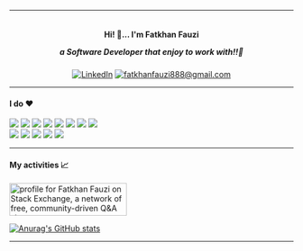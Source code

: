 <hr>

<p align="right">
  <a target="_blank" rel="noopener noreferrer" href="https://camo.githubusercontent.com/bb1c4c2bafa92f953f8a7db1fdf1a23b33ec31005476cd4f00b321461ae5f5a0/68747470733a2f2f6b6f6d617265762e636f6d2f67687076632f3f757365726e616d653d6661746b68616e6661757a6926636f6c6f723d79656c6c6f77677265656e267374796c653d666c61742d737175617265"><img src="https://camo.githubusercontent.com/bb1c4c2bafa92f953f8a7db1fdf1a23b33ec31005476cd4f00b321461ae5f5a0/68747470733a2f2f6b6f6d617265762e636f6d2f67687076632f3f757365726e616d653d6661746b68616e6661757a6926636f6c6f723d79656c6c6f77677265656e267374796c653d666c61742d737175617265" alt="" data-canonical-src="https://komarev.com/ghpvc/?username=fatkhanfauzi&amp;color=yellowgreen&amp;style=flat-square" style="max-width: 100%;"></a>
</p>

<h4 align="center">Hi! 👋... I'm Fatkhan Fauzi<p><i>a Software Developer that enjoy to work with!!🙂</i></p></h1>
<h5 align="center"></h1>
<p align="center">
  <a href="https://www.linkedin.com/in/fatkhanfauzi/"><img src="https://camo.githubusercontent.com/a80d00f23720d0bc9f55481cfcd77ab79e141606829cf16ec43f8cacc7741e46/68747470733a2f2f696d672e736869656c64732e696f2f62616467652f4c696e6b6564496e2d3030373742353f7374796c653d666f722d7468652d6261646765266c6f676f3d6c696e6b6564696e266c6f676f436f6c6f723d7768697465" alt="LinkedIn" data-canonical-src="https://img.shields.io/badge/LinkedIn-0077B5?style=for-the-badge&amp;logo=linkedin&amp;logoColor=white" style="max-width: 100%;"></a>
  <a href="mailto:fatkhanfauzi888@gmail.com"><img src="https://camo.githubusercontent.com/571384769c09e0c66b45e39b5be70f68f552db3e2b2311bc2064f0d4a9f5983b/68747470733a2f2f696d672e736869656c64732e696f2f62616467652f476d61696c2d4431343833363f7374796c653d666f722d7468652d6261646765266c6f676f3d676d61696c266c6f676f436f6c6f723d7768697465" alt="fatkhanfauzi888@gmail.com" data-canonical-src="https://img.shields.io/badge/Gmail-D14836?style=for-the-badge&amp;logo=gmail&amp;logoColor=white" style="max-width: 100%;"></a>
</p>
<hr>

<h4>I do ❤️</h4>

![](https://img.shields.io/badge/Code-Ruby-E50914?style=flat-square&logo=ruby&logoColor=white)
![](https://img.shields.io/badge/Code-Rails-E50914?style=flat-square&logo=rubyonrails&logoColor=white)
![](https://img.shields.io/badge/Code-Csharp-blue?style=flat-square&logo=csharp&logoColor=white)
![](https://img.shields.io/badge/Code-Javascript-F7DF1E?style=flat-square&logo=javascript&logoColor=white)
![](https://img.shields.io/badge/Code-Angular-critical?style=flat-square&logo=angular&logoColor=white)
![](https://img.shields.io/badge/Code-SQL-CC2927?style=flat-square&logo=microsoft-sql-server&logoColor=white)
![](https://img.shields.io/badge/Code-Bootstrap-563D7C?style=flat-square&logo=bootstrap&logoColor=white)
![](https://img.shields.io/badge/Code-Node.js-43853D?style=flat-square&logo=node.js&logoColor=white)
<br/>
![](https://img.shields.io/badge/OS-Windows-0078D6?style=flat-square&logo=windows&logoColor=white)
![](https://img.shields.io/badge/OS-Ubuntu-E95420?style=flat-square&logo=ubuntu&logoColor=white)
![](https://img.shields.io/badge/Tools-PostgreSQL-lightblue?style=flat-square&logo=postgresql&logoColor=white)
![](https://img.shields.io/badge/Platforms-Dotnet-darkblue?style=flat-square&logo=.net&logoColor=white)
![](https://img.shields.io/badge/Platforms-Docker-blue?style=flat-square&logo=docker&logoColor=white)

<hr>

<h4>My activities 📈</h4>

<a href="https://stackexchange.com/users/6145548"><img src="https://stackexchange.com/users/flair/6145548.png" width="208" height="58" alt="profile for Fatkhan Fauzi on Stack Exchange, a network of free, community-driven Q&amp;A sites" title="profile for Fatkhan Fauzi on Stack Exchange, a network of free, community-driven Q&amp;A sites"></a>

[![Anurag's GitHub stats](https://github-readme-stats.vercel.app/api?username=fatkhanfauzi&count_private=true&show_icons=true&theme=dracula)](https://github.com/anuraghazra/github-readme-stats)


<hr>

<!--
**fatkhanfauzi/fatkhanfauzi** is a ✨ _special_ ✨ repository because its `README.md` (this file) appears on your GitHub profile.

Here are some ideas to get you started:

- 🔭 I’m currently working on ...
- 🌱 I’m currently learning ...
- 👯 I’m looking to collaborate on ...
- 🤔 I’m looking for help with ...
- 💬 Ask me about ...
- 📫 How to reach me: ...
- 😄 Pronouns: ...
- ⚡ Fun fact: ...
-->
